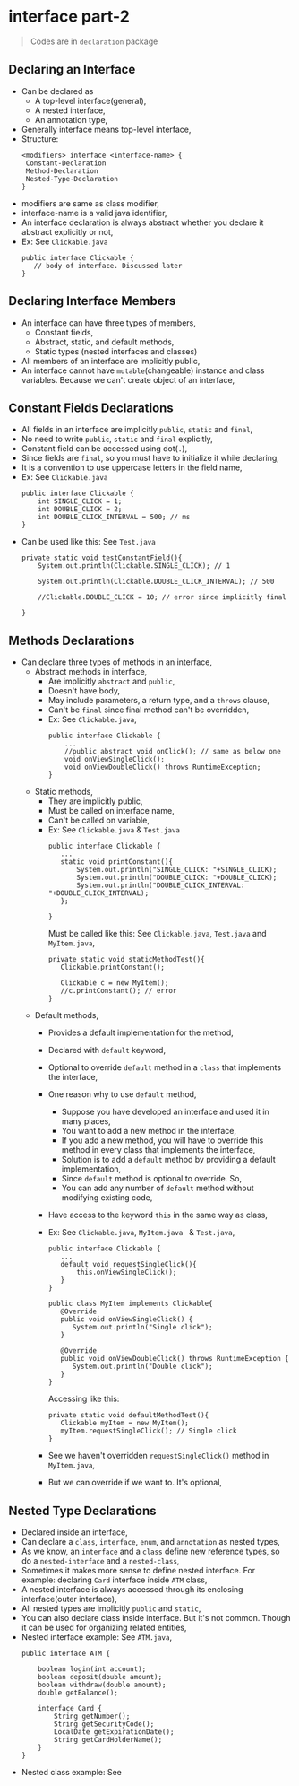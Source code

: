 
# interface part-2

> Codes are in `declaration` package

## Declaring an Interface
- Can be declared as 
  - A top-level interface(general),
  - A nested interface,
  - An annotation type,
- Generally interface means top-level interface,
- Structure:
    ```
    <modifiers> interface <interface-name> {
     Constant-Declaration
     Method-Declaration
     Nested-Type-Declaration
    }
    ```
- modifiers are same as class modifier,
- interface-name is a valid java identifier,
- An interface declaration is always abstract whether you declare it abstract explicitly or not,
- Ex: See `Clickable.java`
    ```
    public interface Clickable {
       // body of interface. Discussed later    
    }
    ```

## Declaring Interface Members
- An interface can have three types of members,
  - Constant fields,
  - Abstract, static, and default methods,
  - Static types (nested interfaces and classes)
- All members of an interface are implicitly public,
- An interface cannot have `mutable`(changeable) instance and class variables. Because we can't create object of an interface,


## Constant Fields Declarations
- All fields in an interface are implicitly `public`, `static` and `final`,
- No need to write `public`, `static` and `final` explicitly,
- Constant field can be accessed using dot(`.`),
- Since fields are `final`, so you must have to initialize it while declaring,
- It is a convention to use uppercase letters in the field name,
- Ex: See `Clickable.java`
    ```
    public interface Clickable {
        int SINGLE_CLICK = 1;
        int DOUBLE_CLICK = 2;
        int DOUBLE_CLICK_INTERVAL = 500; // ms
    }
    ```
- Can be used like this: See `Test.java`
  ```
  private static void testConstantField(){
      System.out.println(Clickable.SINGLE_CLICK); // 1
  
      System.out.println(Clickable.DOUBLE_CLICK_INTERVAL); // 500
  
      //Clickable.DOUBLE_CLICK = 10; // error since implicitly final
          
  }
  ```

## Methods Declarations
- Can declare three types of methods in an interface,
  - Abstract methods in interface,
    - Are implicitly `abstract` and `public`,
    - Doesn't have body,
    - May include parameters, a return type, and a `throws` clause,
    - Can't be `final` since final method can't be overridden,
    - Ex: See `Clickable.java`,
       ```
       public interface Clickable {
           ...
           //public abstract void onClick(); // same as below one
           void onViewSingleClick();
           void onViewDoubleClick() throws RuntimeException;
       }
       ```
  - Static methods,
    - They are implicitly public,
    - Must be called on interface name,
    - Can't be called on variable,
    - Ex: See `Clickable.java` & `Test.java`
      ```
      public interface Clickable {
         ...
         static void printConstant(){
             System.out.println("SINGLE_CLICK: "+SINGLE_CLICK);
             System.out.println("DOUBLE_CLICK: "+DOUBLE_CLICK);
             System.out.println("DOUBLE_CLICK_INTERVAL: "+DOUBLE_CLICK_INTERVAL);
         };

      }
      ```
      Must be called like this: See `Clickable.java`, `Test.java` and `MyItem.java`,
      ```
      private static void staticMethodTest(){
         Clickable.printConstant();
        
         Clickable c = new MyItem();
         //c.printConstant(); // error
      }
      ```
  - Default methods,
    - Provides a default implementation for the method,
    - Declared with `default` keyword,
    - Optional to override `default` method in a `class` that implements the interface,
    - One reason why to use `default` method,
      - Suppose you have developed an interface and used it in many places,
      - You want to add a new method in the interface,
      - If you add a new method, you will have to override this method in every class that implements the interface,
      - Solution is to add a `default` method by providing a default implementation,
      - Since `default` method is optional to override. So,
      - You can add any number of `default` method without modifying existing code,
    - Have access to the keyword `this` in the same way as class,
    - Ex: See `Clickable.java`, `MyItem.java ` & `Test.java`,
      ```
      public interface Clickable {
         ...
         default void requestSingleClick(){
             this.onViewSingleClick();
         }
      }
      ```
      
      ```
      public class MyItem implements Clickable{
         @Override
         public void onViewSingleClick() {
            System.out.println("Single click");
         }

         @Override
         public void onViewDoubleClick() throws RuntimeException {
            System.out.println("Double click");
         }
      }
      ```
      Accessing like this:
      ```
      private static void defaultMethodTest(){
         Clickable myItem = new MyItem();
         myItem.requestSingleClick(); // Single click
      }
      ```
    - See we haven't overridden `requestSingleClick()` method in `MyItem.java`,
    - But we can override if we want to. It's optional,


## Nested Type Declarations
- Declared inside an interface,
- Can declare a `class`, `interface`, `enum`, and `annotation` as nested types,
- As we know, an `interface` and a `class` define new reference types, so do a `nested-interface` and a `nested-class`,
- Sometimes it makes more sense to define nested interface. For example: declaring `Card` interface inside `ATM` class,
- A nested interface is always accessed through its enclosing interface(outer interface),
- All nested types are implicitly `public` and `static`,
- You can also declare class inside interface. But it's not common. Though it can be used for organizing related entities,
- Nested interface example: See `ATM.java`,
  ```
  public interface ATM {
      
      boolean login(int account);
      boolean deposit(double amount);
      boolean withdraw(double amount); 
      double getBalance();
      
      interface Card {
          String getNumber();
          String getSecurityCode();
          LocalDate getExpirationDate();
          String getCardHolderName();
      }   
  }
  ```
- Nested class example: See